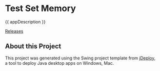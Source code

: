 # Test Set Memory

{{ appDescription }}

[Releases](https://github.com/shannah/test-set-memory/releases)

## About this Project

This project was generated using the Swing project template from [jDeploy](https://www.jdeploy.com), a tool to deploy Java desktop apps on Windows, Mac.